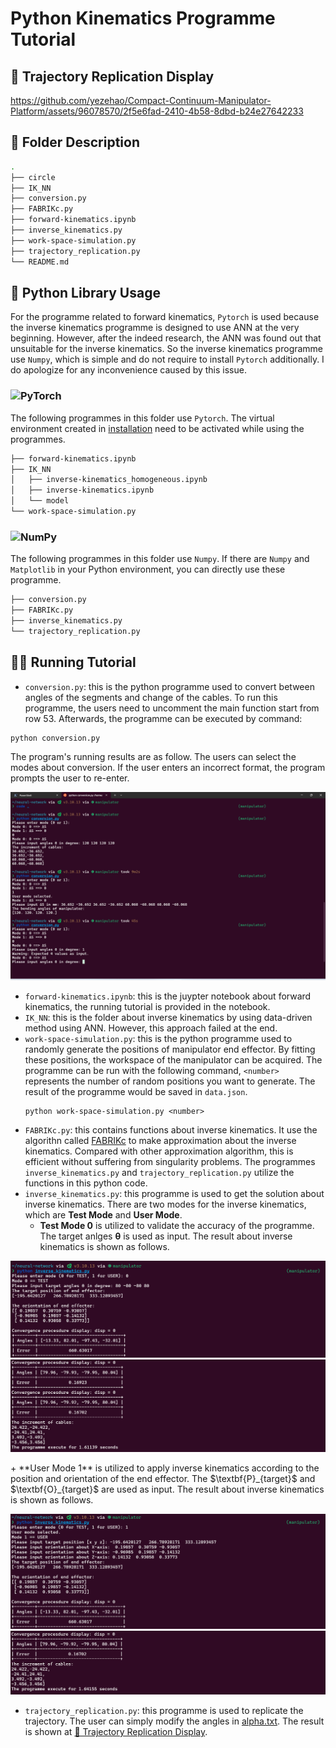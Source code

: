 # Python Kinematics Programme Tutorial
## 🤖 Trajectory Replication Display
https://github.com/yezehao/Compact-Continuum-Manipulator-Platform/assets/96078570/2f5e6fad-2410-4b58-8dbd-b24e27642233
## 📁 Folder Description
```sh
.
├── circle
├── IK_NN
├── conversion.py
├── FABRIKc.py
├── forward-kinematics.ipynb
├── inverse_kinematics.py
├── work-space-simulation.py
├── trajectory_replication.py
└── README.md

```

## 🐍 Python Library Usage
For the programme related to forward kinematics, `Pytorch` is used because the inverse kinematics programme is designed to use ANN at the very beginning. However, after the indeed research, the ANN was found out that unsuitable for the inverse kinematics. So the inverse kinematics programme use `Numpy`, which is simple and do not require to install `Pytorch` additionally. I do apologize for any inconvenience caused by this issue.
### ![PyTorch](https://img.shields.io/badge/PyTorch-%23EE4C2C.svg?style=for-the-badge&logo=PyTorch&logoColor=white)
The following programmes in this folder use `Pytorch`. The virtual environment created in [installation](https://github.com/yezehao/Compact-Continuum-Manipulator-Platform/tree/main?tab=readme-ov-file#%EF%B8%8F-installation) need to be activated while using the programmes. 
```sh
├── forward-kinematics.ipynb
├── IK_NN
│   ├── inverse-kinematics_homogeneous.ipynb
│   ├── inverse-kinematics.ipynb
│   └── model
└── work-space-simulation.py
```
### ![NumPy](https://img.shields.io/badge/numpy-%23013243.svg?style=for-the-badge&logo=numpy&logoColor=white)
The following programmes in this folder use `Numpy`. If there are `Numpy` and `Matplotlib` in your Python environment, you can directly use these programme.
```sh
├── conversion.py
├── FABRIKc.py
├── inverse_kinematics.py
└── trajectory_replication.py
```

## 👩‍💻 Running Tutorial
+ `conversion.py`: this is the python programme used to convert between angles of the segments and change of the cables. To run this programme, the users need to uncomment the main function start from row 53. Afterwards, the programme can be executed by command: 
```
python conversion.py
```
The program's running results are as follow. The users can select the modes about conversion. If the user enters an incorrect format, the program prompts the user to re-enter.
<p align="center">
  <img src="../Deliverable/Documentation/code/conversion_py.png" alt="conversion.py">
</p>

+ `forward-kinematics.ipynb`: this is the juypter notebook about forward kinematics, the running tutorial is provided in the notebook.
+ `IK_NN`: this is the folder about inverse kinematics by using data-driven method using ANN. However, this approach failed at the end.
+ `work-space-simulation.py`: this is the python programme used to randomly generate the positions of manipulator end effector. By fitting these positions, the workspace of the manipulator can be acquired. The programme can be run with the following command, `<number>` represents the number of random positions you want to generate. The result of the programme would be saved in `data.json`.
    ```
    python work-space-simulation.py <number>
    ```
+ `FABRIKc.py`: this contains functions about inverse kinematics. It use the algorithn called [FABRIKc](https://ieeexplore.ieee.org/abstract/document/8452693) to make approximation about the inverse kinematics. Compared with other approximation algorithm, this is efficient without suffering from singularity problems. The programmes `inverse_kinematics.py` and `trajectory_replication.py` utilize the functions in this python code.
+ `inverse_kinematics.py`: this programme is used to get the solution about inverse kinematics. There are two modes for the inverse kinematics, which are **Test Mode** and **User Mode**. 
  + **Test Mode 0** is utilized to validate the accuracy of the programme. The target anlges $\boldsymbol{\theta}$ is used as input. The result about inverse kinematics is shown as follows.
<p align="center">
    <img src="../Deliverable/Documentation/code/IK_mode0_enter.png" alt="IK_mode0_enter">
    <img src="../Deliverable/Documentation/code/IK_mode0_output.png" alt="IK_mode0_output">
</p>
  + **User Mode 1** is utilized to apply inverse kinematics according to the position and orientation of the end effector. The $\textbf{P}_{target}$ and $\textbf{O}_{target}$ are used as input. The result about inverse kinematics is shown as follows.
<p align="center">
    <img src="../Deliverable/Documentation/code/IK_mode1_enter.png" alt="IK_mode1_enter">
    <img src="../Deliverable/Documentation/code/IK_mode1_output.png" alt="IK_mode1_output">
</p>

+ `trajectory_replication.py`: this programme is used to replicate the trajectory. The user can simply modify the angles in [alpha.txt](circle/alpha.txt). The result is shown at [🤖 Trajectory Replication Display](#-trajectory-replication-display).
